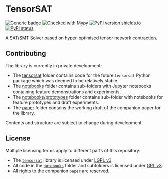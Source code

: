 # TensorSAT

[![Generic badge](https://img.shields.io/badge/python-3.13+-green.svg)](https://docs.python.org/3.13/)
[![Checked with Mypy](http://www.mypy-lang.org/static/mypy_badge.svg)](https://github.com/python/mypy)
[![PyPI version shields.io](https://img.shields.io/pypi/v/tensorsat.svg)](https://pypi.python.org/pypi/tensorsat/)
[![PyPI status](https://img.shields.io/pypi/status/tensorsat.svg)](https://pypi.python.org/pypi/tensorsat/)

A SAT/SMT Solver based on hyper-optimised tensor network contraction.

## Contributing

The library is currently in private development:

- The [tensorsat](./tensorsat) folder contains code for the future `tensorsat` Python package which was deemed to be relatively stable.
- The [notebooks](./notebooks) folder contains sub-folders with Jupyter notebooks containing feature demonstrations and experiments.
- The [notebooks/prototypes](./notebooks/prototypes) folder contains sub-folder with notebooks for feature prototypes and draft experiments.
- The [paper](./paper) folder contains the working draft of the companion paper for the library.

Contents and structure are subject to change during development.

## License

Multiple licensing terms apply to different parts of this repository:

- The [`tensorsat`](./tensorsat) library is licensed under [LGPL v3](./LICENSE).
- All code in the [`notebooks`](./notebooks) folder and subfolders is licensed under [GPL v3](./LICENSE).
- All rights to the companion [`paper`](./paper/) are reserved.
